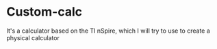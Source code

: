 # Custom-calc
It's a calculator based on the TI nSpire, which I will try to use to create a physical calculator
